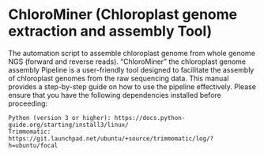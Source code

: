 # ChloroMiner (Chloroplast genome extraction and assembly Tool)
The automation script to assemble chloroplast genome from whole genome NGS (forward and reverse reads).
“ChloroMiner” the chloroplast genome assembly Pipeline is a user-friendly tool designed to facilitate the assembly of chloroplast genomes from the raw sequencing data. This manual provides a step-by-step guide on how to use the pipeline effectively. 
Please ensure that you have the following dependencies installed before proceeding: 


    Python (version 3 or higher): https://docs.python-guide.org/starting/install3/linux/
    Trimmomatic: https://git.launchpad.net/ubuntu/+source/trimmomatic/log/?h=ubuntu/focal

